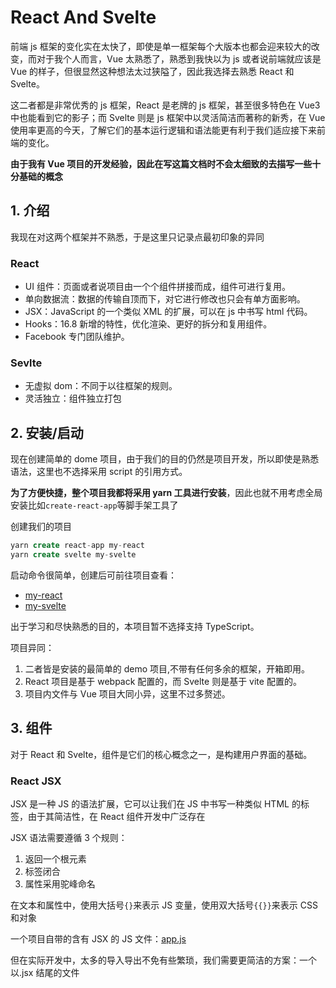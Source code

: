 # React And Svelte

前端 js 框架的变化实在太快了，即使是单一框架每个大版本也都会迎来较大的改变，而对于我个人而言，Vue 太熟悉了，熟悉到我快以为 js 或者说前端就应该是 Vue 的样子，但很显然这种想法太过狭隘了，因此我选择去熟悉 React 和 Svelte。

这二者都是非常优秀的 js 框架，React 是老牌的 js 框架，甚至很多特色在 Vue3 中也能看到它的影子；而 Svelte 则是 js 框架中以灵活简洁而著称的新秀，在 Vue 使用率更高的今天，了解它们的基本运行逻辑和语法能更有利于我们适应接下来前端的变化。

**由于我有 Vue 项目的开发经验，因此在写这篇文档时不会太细致的去描写一些十分基础的概念**

## 1. 介绍

我现在对这两个框架并不熟悉，于是这里只记录点最初印象的异同

### React

- UI 组件：页面或者说项目由一个个组件拼接而成，组件可进行复用。
- 单向数据流：数据的传输自顶而下，对它进行修改也只会有单方面影响。
- JSX：JavaScript 的一个类似 XML 的扩展，可以在 js 中书写 html 代码。
- Hooks：16.8 新增的特性，优化渲染、更好的拆分和复用组件。
- Facebook 专门团队维护。

### Sevlte

- 无虚拟 dom：不同于以往框架的规则。
- 灵活独立：组件独立打包

## 2. 安装/启动

现在创建简单的 dome 项目，由于我们的目的仍然是项目开发，所以即使是熟悉语法，这里也不选择采用 script 的引用方式。

**为了方便快捷，整个项目我都将采用 yarn 工具进行安装**，因此也就不用考虑全局安装比如`create-react-app`等脚手架工具了

创建我们的项目

```sql
yarn create react-app my-react
yarn create svelte my-svelte
```

启动命令很简单，创建后可前往项目查看：

- [my-react](my-react/README.md)
- [my-svelte](my-svelte/README.md)

出于学习和尽快熟悉的目的，本项目暂不选择支持 TypeScript。

项目异同：

1. 二者皆是安装的最简单的 demo 项目,不带有任何多余的框架，开箱即用。
2. React 项目是基于 webpack 配置的，而 Svelte 则是基于 vite 配置的。
3. 项目内文件与 Vue 项目大同小异，这里不过多赘述。

## 3. 组件

对于 React 和 Svelte，组件是它们的核心概念之一，是构建用户界面的基础。

### React JSX

JSX 是一种 JS 的语法扩展，它可以让我们在 JS 中书写一种类似 HTML 的标签，由于其简洁性，在 React 组件开发中广泛存在

JSX 语法需要遵循 3 个规则：

1. 返回一个根元素
2. 标签闭合
3. 属性采用驼峰命名

在文本和属性中，使用大括号`{}`来表示 JS 变量，使用双大括号`{{}}`来表示 CSS 和对象

一个项目自带的含有 JSX 的 JS 文件：[app.js](my-react/src/App.js)

但在实际开发中，太多的导入导出不免有些繁琐，我们需要更简洁的方案：一个以.jsx 结尾的文件
